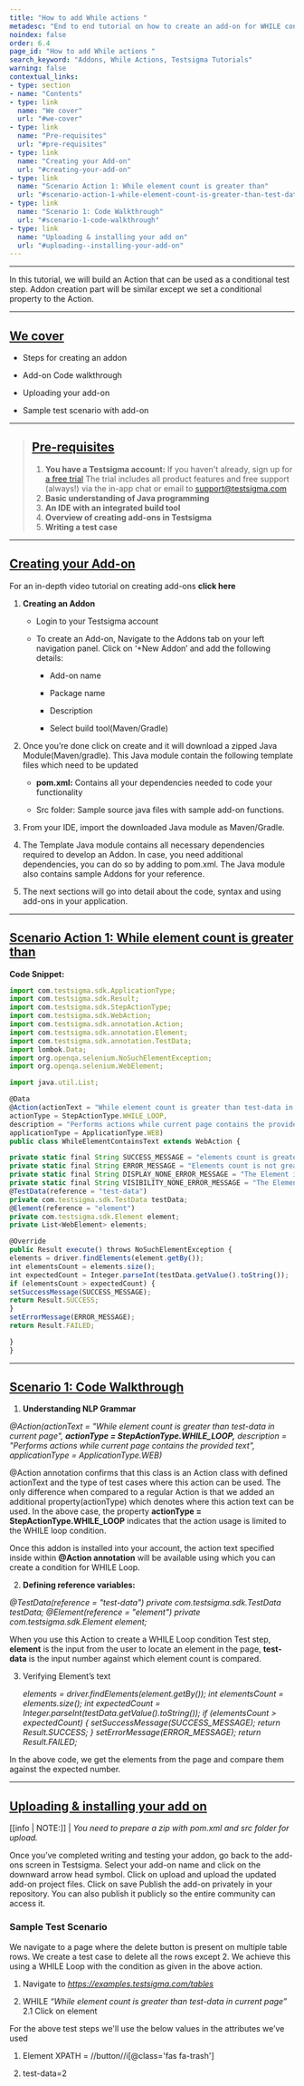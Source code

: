 ```yaml
---
title: "How to add While actions "
metadesc: "End to end tutorial on how to create an add-on for WHILE conditional action. Learn how to build an action that can be used as a conditional test step."
noindex: false
order: 6.4
page_id: "How to add While actions "
search_keyword: "Addons, While Actions, Testsigma Tutorials"
warning: false
contextual_links:
- type: section
- name: "Contents"
- type: link
  name: "We cover"
  url: "#we-cover"
- type: link
  name: "Pre-requisites"
  url: "#pre-requisites"
- type: link
  name: "Creating your Add-on"
  url: "#creating-your-add-on"
- type: link
  name: "Scenario Action 1: While element count is greater than"
  url: "#scenario-action-1-while-element-count-is-greater-than-test-data"
- type: link
  name: "Scenario 1: Code Walkthrough"
  url: "#scenario-1-code-walkthrough"
- type: link
  name: "Uploading & installing your add on"
  url: "#uploading--installing-your-add-on"
---
```

---

In this tutorial, we will build an Action that can be used as a conditional test step. Addon creation part will be similar except we set a conditional property to the Action.

---

## [We cover](#we-cover)

* Steps for creating an addon

* Add-on Code walkthrough

* Uploading your add-on

* Sample test scenario with add-on

---

> ## [Pre-requisites](#pre-requisites)
> 1. **You have a Testsigma account:** If you haven't already, sign up for [a free trial](https://testsigma.com/signup)
>   The trial includes all product features and free support (always!) via the in-app chat or email to [support@testsigma.com](mailto:support@testsigma.com)
> 2. **Basic understanding of Java programming**
> 3. **An IDE with an integrated build tool**
> 4. **Overview of creating add-ons in Testsigma**
> 5. **Writing a test case**

---
## [Creating your Add-on](#creating-your-add-on)

For an in-depth video tutorial on creating add-ons **click here**

1. **Creating an Addon**

   * Login to your Testsigma account

   * To create an Add-on, Navigate to the Addons tab on your left navigation panel. Click on ‘+New Addon’ and add the following details:
       * Add-on name

       * Package name

       * Description

       * Select build tool(Maven/Gradle)
     
2. Once you’re done click on create and it will download a zipped Java Module(Maven/gradle). This Java module contain the following template files which need to be updated
     * **pom.xml:** Contains all your dependencies needed to code your functionality

     * Src folder: Sample source java files with sample add-on functions.
   
3. From your IDE, import the downloaded Java module as Maven/Gradle.

4. The Template Java module contains all necessary dependencies required to develop an Addon. In case, you need additional dependencies, you can do so by adding to pom.xml. The Java module also contains sample Addons for your reference.

5. The next sections will go into detail about the code, syntax and using add-ons in your application.

---

## [Scenario Action 1: While element count is greater than <test-data>](#scenario-action-1-while-element-count-is-greater-than-test-data)

**Code Snippet:**
```javascript
import com.testsigma.sdk.ApplicationType;
import com.testsigma.sdk.Result;
import com.testsigma.sdk.StepActionType;
import com.testsigma.sdk.WebAction;
import com.testsigma.sdk.annotation.Action;
import com.testsigma.sdk.annotation.Element;
import com.testsigma.sdk.annotation.TestData;
import lombok.Data;
import org.openqa.selenium.NoSuchElementException;
import org.openqa.selenium.WebElement;

import java.util.List;

@Data
@Action(actionText = "While element count is greater than test-data in current page",
actionType = StepActionType.WHILE_LOOP,
description = "Performs actions while current page contains the provided text",
applicationType = ApplicationType.WEB)
public class WhileElementContainsText extends WebAction {

private static final String SUCCESS_MESSAGE = "elements count is greater than given testdata as expected";
private static final String ERROR_MESSAGE = "Elements count is not greater than the given test-data";
private static final String DISPLAY_NONE_ERROR_MESSAGE = "The Element is not displayed";
private static final String VISIBILITY_NONE_ERROR_MESSAGE = "The Element is not visible";
@TestData(reference = "test-data")
private com.testsigma.sdk.TestData testData;
@Element(reference = "element")
private com.testsigma.sdk.Element element;
private List<WebElement> elements;

@Override
public Result execute() throws NoSuchElementException {
elements = driver.findElements(element.getBy());
int elementsCount = elements.size();
int expectedCount = Integer.parseInt(testData.getValue().toString());
if (elementsCount > expectedCount) {
setSuccessMessage(SUCCESS_MESSAGE);
return Result.SUCCESS;
}
setErrorMessage(ERROR_MESSAGE);
return Result.FAILED;

}
}

```

---

## [Scenario 1: Code Walkthrough](#scenario-1-code-walkthrough)

1. **Understanding NLP Grammar**

_@Action(actionText = "While element count is greater than test-data in current page",
**actionType = StepActionType.WHILE_LOOP,**
description = "Performs actions while current page contains the provided text",
applicationType = ApplicationType.WEB)_



@Action annotation confirms that this class is an Action class with defined actionText and the type of test cases where this action can be used.
The only difference when compared to a regular Action is that we added an additional property(actionType) which denotes where this action text can be used.
In the above case, the property **actionType = StepActionType.WHILE_LOOP** indicates that the action usage is limited to the WHILE loop condition.

Once this addon is installed into your account, the action text specified inside within **@Action annotation** will be available using which you can create a condition for WHILE Loop.

2. **Defining reference variables:**

_@TestData(reference = "test-data")
private com.testsigma.sdk.TestData testData;
@Element(reference = "element")
private com.testsigma.sdk.Element element;_

When you use this Action to create a WHILE Loop condition Test step, **element** is the  input from the user to locate an element in the page, **test-data** is the input number against which element count is compared.


3. Verifying Element’s text

      _elements = driver.findElements(element.getBy());
       int elementsCount = elements.size();
       int expectedCount = Integer.parseInt(testData.getValue().toString());
       if (elementsCount > expectedCount) {
           setSuccessMessage(SUCCESS_MESSAGE);
           return Result.SUCCESS;
       }
       setErrorMessage(ERROR_MESSAGE);
       return Result.FAILED;_


In the above code, we get the elements from the page and compare them against the expected  number.

---
## [Uploading & installing your add on](#uploading--installing-your-add-on)

[[info | NOTE:]]
| _You need to prepare a zip with pom.xml and src folder for upload._


Once you’ve completed writing and testing your addon, go back to the add-ons screen in Testsigma.
Select your add-on name and click on the downward arrow head symbol.
Click on upload and upload the updated add-on project files. Click on save
Publish the add-on privately in your repository. You can also publish it publicly so the entire community can access it.

### Sample Test Scenario

We navigate to a page where the delete button is present on multiple table rows. We create a test case to delete all the rows except 2. We achieve this using a WHILE Loop with the condition as given in the above action.

1. Navigate to _https://examples.testsigma.com/tables_

2. WHILE _“While element count is greater than test-data in current page”_
    2.1 Click on element

For the above test steps we'll use the below values in the attributes we’ve used

1. Element XPATH = //button//i[@class='fas fa-trash']

2. test-data=2
